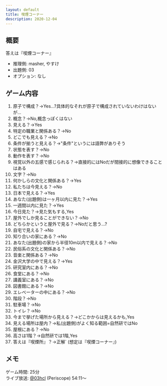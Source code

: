 ```yaml
---
layout: default
title: 喫煙コーナー
description: 2020-12-04
---
```


## 概要

答えは『喫煙コーナー』

- 推理側: masher, やすけ
- 出題側: 03
- オプション: なし

## ゲーム内容

1. 原子で構成？→Yes…?具体的なそれが原子で構成されていないわけはないが…
2. 概念？→No,概念っぽくはない
3. 見える？→Yes
4. 特定の職業と関係ある？→No
5. どこでも見える？→No
6. 条件が揃うと見える？→"条件"というには語弊がありそう
7. 状態を表す？→No
8. 動作を表す？→No
9. 視覚以外の五感で感じられる？→直接的にはNoだが間接的に想像できることはある
10. 文字？→No
11. 何かしらの文化と関係ある？→Yes
12. 私たちは今見える？→No
13. 日本で見える？→Yes
14. あなた(出題側)は一ヶ月以内に見た？→Yes
15. 一週間以内に見た？→Yes
16. 今日見た？→見た気もする,Yes
17. 屋外でしか見ることができない？→No
18. どちらかというと屋外で見る？→Noだと思う…?
19. 自宅で見える？→No
20. 知り合いの家にある？→No
21. あなた(出題側)の家から半径10m以内で見える？→No
22. 民俗系の文化と関係ある？→No
23. 音楽と関係ある？→No
24. 金沢大学の中で見える？→Yes
25. 研究室内にある？→No
26. 食堂にある？→No
27. 講義室にある？→No
28. 図書館にある？→No
29. エレベーターの中にある？→No
30. 階段？→No
31. 駐車場？→No
32. トイレ？→No
33. 今まで挙げた場所から見える？→どこかからは見えるかも,Yes
34. 見える場所は屋内？→私(出題側)がよく知る範囲=自然研ではNo
35. 屋根にある？→No
36. 高さは1階？→自然研では1階,Yes
37. 答えは『喫煙所』？→正解` (想定は『喫煙コーナー』)

## メモ

ゲーム時間: 25分  
ライブ放送: [@03hcl](https://www.periscope.tv/03hcl/1rmxPzdvQDYGN?t=54m11s) (Periscope) 54:11～
